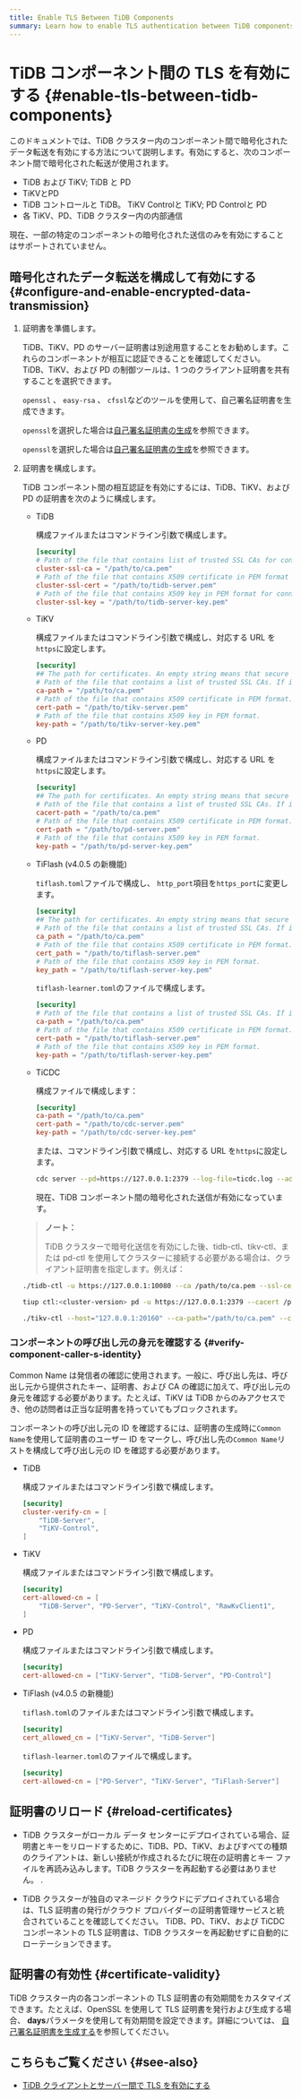 ```yaml
---
title: Enable TLS Between TiDB Components
summary: Learn how to enable TLS authentication between TiDB components.
---
```


# TiDB コンポーネント間の TLS を有効にする {#enable-tls-between-tidb-components}

このドキュメントでは、TiDB クラスター内のコンポーネント間で暗号化されたデータ転送を有効にする方法について説明します。有効にすると、次のコンポーネント間で暗号化された転送が使用されます。

-   TiDB および TiKV; TiDB と PD
-   TiKVとPD
-   TiDB コントロールと TiDB。 TiKV Controlと TiKV; PD Controlと PD
-   各 TiKV、PD、TiDB クラスター内の内部通信

現在、一部の特定のコンポーネントの暗号化された送信のみを有効にすることはサポートされていません。

## 暗号化されたデータ転送を構成して有効にする {#configure-and-enable-encrypted-data-transmission}

1.  証明書を準備します。

    TiDB、TiKV、PD のサーバー証明書は別途用意することをお勧めします。これらのコンポーネントが相互に認証できることを確認してください。 TiDB、TiKV、および PD の制御ツールは、1 つのクライアント証明書を共有することを選択できます。

    `openssl` 、 `easy-rsa` 、 `cfssl`などのツールを使用して、自己署名証明書を生成できます。

    <CustomContent platform="tidb">

    `openssl`を選択した場合は[自己署名証明書の生成](/generate-self-signed-certificates.md)を参照できます。

    </CustomContent>

    <CustomContent platform="tidb-cloud">

    `openssl`を選択した場合は[自己署名証明書の生成](https://docs.pingcap.com/tidb/stable/generate-self-signed-certificates)を参照できます。

    </CustomContent>

2.  証明書を構成します。

    TiDB コンポーネント間の相互認証を有効にするには、TiDB、TiKV、および PD の証明書を次のように構成します。

    -   TiDB

        構成ファイルまたはコマンドライン引数で構成します。

        ```toml
        [security]
        # Path of the file that contains list of trusted SSL CAs for connection with cluster components.
        cluster-ssl-ca = "/path/to/ca.pem"
        # Path of the file that contains X509 certificate in PEM format for connection with cluster components.
        cluster-ssl-cert = "/path/to/tidb-server.pem"
        # Path of the file that contains X509 key in PEM format for connection with cluster components.
        cluster-ssl-key = "/path/to/tidb-server-key.pem"
        ```

    -   TiKV

        構成ファイルまたはコマンドライン引数で構成し、対応する URL を`https`に設定します。

        ```toml
        [security]
        ## The path for certificates. An empty string means that secure connections are disabled.
        # Path of the file that contains a list of trusted SSL CAs. If it is set, the following settings `cert_path` and `key_path` are also needed.
        ca-path = "/path/to/ca.pem"
        # Path of the file that contains X509 certificate in PEM format.
        cert-path = "/path/to/tikv-server.pem"
        # Path of the file that contains X509 key in PEM format.
        key-path = "/path/to/tikv-server-key.pem"
        ```

    -   PD

        構成ファイルまたはコマンドライン引数で構成し、対応する URL を`https`に設定します。

        ```toml
        [security]
        ## The path for certificates. An empty string means that secure connections are disabled.
        # Path of the file that contains a list of trusted SSL CAs. If it is set, the following settings `cert_path` and `key_path` are also needed.
        cacert-path = "/path/to/ca.pem"
        # Path of the file that contains X509 certificate in PEM format.
        cert-path = "/path/to/pd-server.pem"
        # Path of the file that contains X509 key in PEM format.
        key-path = "/path/to/pd-server-key.pem"
        ```

    -   TiFlash (v4.0.5 の新機能)

        `tiflash.toml`ファイルで構成し、 `http_port`項目を`https_port`に変更します。

        ```toml
        [security]
        ## The path for certificates. An empty string means that secure connections are disabled.
        # Path of the file that contains a list of trusted SSL CAs. If it is set, the following settings `cert_path` and `key_path` are also needed.
        ca_path = "/path/to/ca.pem"
        # Path of the file that contains X509 certificate in PEM format.
        cert_path = "/path/to/tiflash-server.pem"
        # Path of the file that contains X509 key in PEM format.
        key_path = "/path/to/tiflash-server-key.pem"
        ```

        `tiflash-learner.toml`のファイルで構成します。

        ```toml
        [security]
        # Path of the file that contains a list of trusted SSL CAs. If it is set, the following settings `cert_path` and `key_path` are also needed.
        ca-path = "/path/to/ca.pem"
        # Path of the file that contains X509 certificate in PEM format.
        cert-path = "/path/to/tiflash-server.pem"
        # Path of the file that contains X509 key in PEM format.
        key-path = "/path/to/tiflash-server-key.pem"
        ```

    -   TiCDC

        構成ファイルで構成します：

        ```toml
        [security]
        ca-path = "/path/to/ca.pem"
        cert-path = "/path/to/cdc-server.pem"
        key-path = "/path/to/cdc-server-key.pem"
        ```

        または、コマンドライン引数で構成し、対応する URL を`https`に設定します。

        
        ```bash
        cdc server --pd=https://127.0.0.1:2379 --log-file=ticdc.log --addr=0.0.0.0:8301 --advertise-addr=127.0.0.1:8301 --ca=/path/to/ca.pem --cert=/path/to/ticdc-cert.pem --key=/path/to/ticdc-key.pem
        ```

        現在、TiDB コンポーネント間の暗号化された送信が有効になっています。

    > **ノート：**
    >
    > TiDB クラスターで暗号化送信を有効にした後、tidb-ctl、tikv-ctl、または pd-ctl を使用してクラスターに接続する必要がある場合は、クライアント証明書を指定します。例えば：

    
    ```bash
    ./tidb-ctl -u https://127.0.0.1:10080 --ca /path/to/ca.pem --ssl-cert /path/to/client.pem --ssl-key /path/to/client-key.pem
    ```

    
    ```bash
    tiup ctl:<cluster-version> pd -u https://127.0.0.1:2379 --cacert /path/to/ca.pem --cert /path/to/client.pem --key /path/to/client-key.pem
    ```

    
    ```bash
    ./tikv-ctl --host="127.0.0.1:20160" --ca-path="/path/to/ca.pem" --cert-path="/path/to/client.pem" --key-path="/path/to/clinet-key.pem"
    ```

### コンポーネントの呼び出し元の身元を確認する {#verify-component-caller-s-identity}

Common Name は発信者の確認に使用されます。一般に、呼び出し先は、呼び出し元から提供されたキー、証明書、および CA の確認に加えて、呼び出し元の身元を確認する必要があります。たとえば、TiKV は TiDB からのみアクセスでき、他の訪問者は正当な証明書を持っていてもブロックされます。

コンポーネントの呼び出し元の ID を確認するには、証明書の生成時に`Common Name`を使用して証明書のユーザー ID をマークし、呼び出し先の`Common Name`リストを構成して呼び出し元の ID を確認する必要があります。

-   TiDB

    構成ファイルまたはコマンドライン引数で構成します。

    ```toml
    [security]
    cluster-verify-cn = [
        "TiDB-Server",
        "TiKV-Control",
    ]
    ```

-   TiKV

    構成ファイルまたはコマンドライン引数で構成します。

    ```toml
    [security]
    cert-allowed-cn = [
        "TiDB-Server", "PD-Server", "TiKV-Control", "RawKvClient1",
    ]
    ```

-   PD

    構成ファイルまたはコマンドライン引数で構成します。

    ```toml
    [security]
    cert-allowed-cn = ["TiKV-Server", "TiDB-Server", "PD-Control"]
    ```

-   TiFlash (v4.0.5 の新機能)

    `tiflash.toml`のファイルまたはコマンドライン引数で構成します。

    ```toml
    [security]
    cert_allowed_cn = ["TiKV-Server", "TiDB-Server"]
    ```

    `tiflash-learner.toml`のファイルで構成します。

    ```toml
    [security]
    cert-allowed-cn = ["PD-Server", "TiKV-Server", "TiFlash-Server"]
    ```

## 証明書のリロード {#reload-certificates}

-   TiDB クラスターがローカル データ センターにデプロイされている場合、証明書とキーをリロードするために、TiDB、PD、TiKV、およびすべての種類のクライアントは、新しい接続が作成されるたびに現在の証明書とキー ファイルを再読み込みします。TiDB クラスターを再起動する必要はありません。 .

-   TiDB クラスターが独自のマネージド クラウドにデプロイされている場合は、TLS 証明書の発行がクラウド プロバイダーの証明書管理サービスと統合されていることを確認してください。 TiDB、PD、TiKV、および TiCDC コンポーネントの TLS 証明書は、TiDB クラスターを再起動せずに自動的にローテーションできます。

## 証明書の有効性 {#certificate-validity}

TiDB クラスター内の各コンポーネントの TLS 証明書の有効期間をカスタマイズできます。たとえば、OpenSSL を使用して TLS 証明書を発行および生成する場合、 **days**パラメータを使用して有効期間を設定できます。詳細については、 [自己署名証明書を生成する](/generate-self-signed-certificates.md)を参照してください。

## こちらもご覧ください {#see-also}

-   [TiDB クライアントとサーバー間で TLS を有効にする](/enable-tls-between-clients-and-servers.md)
